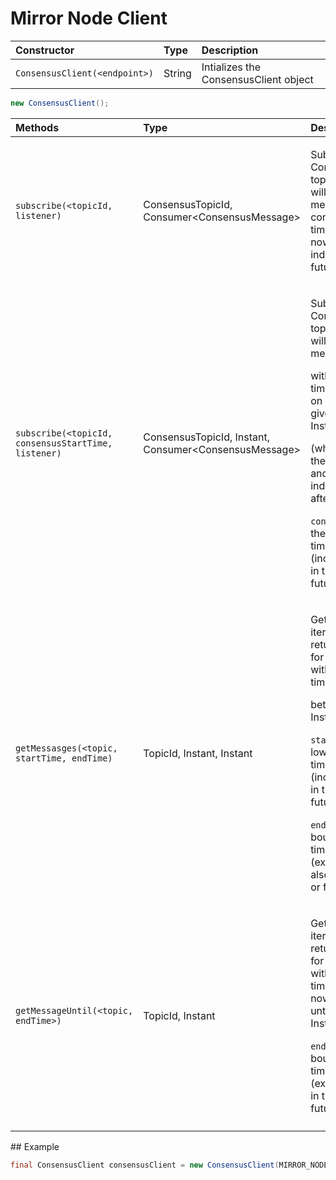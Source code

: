 # Mirror Node Client

| Constructor | Type | Description |
| :--- | :--- | :--- |
| `ConsensusClient(<endpoint>)` | String | Intializes the ConsensusClient object |

```java
new ConsensusClient();
```

<table>
  <thead>
    <tr>
      <th style="text-align:left">Methods</th>
      <th style="text-align:left">Type</th>
      <th style="text-align:left">Description</th>
    </tr>
  </thead>
  <tbody>
    <tr>
      <td style="text-align:left"><code>subscribe(&lt;topicId, listener)</code>
      </td>
      <td style="text-align:left">ConsensusTopicId, Consumer&lt;ConsensusMessage&gt;</td>
      <td style="text-align:left">
        <p></p>
        <p>Subscribe to a Consensus Service topic; the callback will receive messages
          with consensus timestamps starting now and continuing indefinitely into
          the future.</p>
      </td>
    </tr>
    <tr>
      <td style="text-align:left"><code>subscribe(&lt;topicId, consensusStartTime, listener)</code>
      </td>
      <td style="text-align:left">ConsensusTopicId, Instant, Consumer&lt;ConsensusMessage&gt;</td>
      <td style="text-align:left">
        <p></p>
        <p>Subscribe to a Consensus Service topic; the callback will receive messages</p>
        <p>with consensus timestamps falling on or after the given {@link Instant}</p>
        <p>(which may be in the past or future) and continuing indefinitely afterwards.</p>
        <p></p>
        <p><code>consensusStartTime</code>: the lower bound for timestamps (inclusive),
          may be in the past or future.</p>
      </td>
    </tr>
    <tr>
      <td style="text-align:left"><code>getMessasges(&lt;topic, startTime, endTime)</code>
      </td>
      <td style="text-align:left">TopicId, Instant, Instant</td>
      <td style="text-align:left">
        <p></p>
        <p>Get a blocking iterator which returns messages for the given topic with
          consensus timestamps</p>
        <p>between two Instants.</p>
        <p></p>
        <p><code>startTime</code>: the lower bound for timestamps (inclusive), may
          be in the past or future.</p>
        <p><code>endTime</code> : the upper bound for timestamps (exclusive), may
          also be in the past or future.</p>
      </td>
    </tr>
    <tr>
      <td style="text-align:left"><code>getMessageUntil(&lt;topic, endTime&gt;)</code>
      </td>
      <td style="text-align:left">TopicId, Instant</td>
      <td style="text-align:left">
        <p></p>
        <p>Get a blocking iterator which returns messages for the given topic with
          consensus timestamps starting now and continuing until the given Instant</p>
        <p><code>endTime</code> : the upper bound for timestamps (exclusive), may
          be in the past or future.</p>
      </td>
    </tr>
    <tr>
      <td style="text-align:left"></td>
      <td style="text-align:left"></td>
      <td style="text-align:left"></td>
    </tr>
  </tbody>
</table>## Example

```java
final ConsensusClient consensusClient = new ConsensusClient(MIRROR_NODE_ADDRESS);
```

